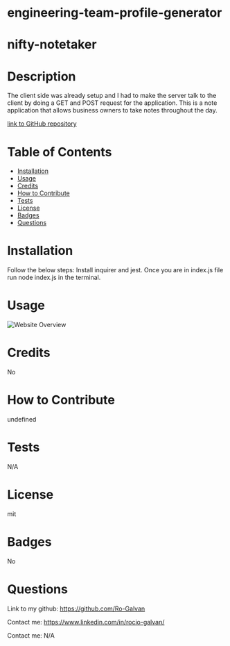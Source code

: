 # engineering-team-profile-generator

# nifty-notetaker

# Description
  The client side was already setup and I had to make the server talk to the client by doing a GET and POST request for the application. This is a note application that allows business owners to take notes throughout the day. 


[link to GitHub repository](https://github.com/Ro-Galvan/nifty-notetaker)

# Table of Contents
  - [Installation](#installation)
  - [Usage](#usage)
  - [Credits](#credits)
  - [How to Contribute](#how-to-contribute)
  - [Tests](#tests)
  - [License](#license)
  - [Badges](#badges)
  - [Questions](#questions)
# Installation
  Follow the below steps: 
    Install inquirer and jest. Once you are in index.js file run node index.js in the terminal.
# Usage
  ![Website Overview](./)
# Credits
  No
# How to Contribute
  undefined
# Tests
  N/A
# License
  mit
# Badges
  No
# Questions
Link to my github:
  https://github.com/Ro-Galvan
 
  Contact me:
  https://www.linkedin.com/in/rocio-galvan/ 
 
  Contact me:
  N/A